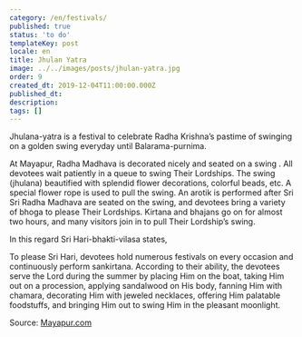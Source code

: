 ```yaml
---
category: /en/festivals/
published: true
status: 'to do'
templateKey: post
locale: en
title: Jhulan Yatra
image: ../../images/posts/jhulan-yatra.jpg
order: 9
created_dt: 2019-12-04T11:00:00.000Z
published_dt:
description:
tags: []
---
```


Jhulana-yatra is a festival to celebrate Radha Krishna’s pastime of swinging on a golden swing everyday until Balarama-purnima.

At Mayapur, Radha Madhava is decorated nicely and seated on a swing . All devotees wait patiently in a queue to swing Their Lordships. The swing (jhulana) beautified with splendid flower decorations, colorful beads, etc. A special flower rope is used to pull the swing. An arotik is performed after Sri Sri Radha Madhava are seated on the swing, and devotees bring a variety of bhoga to please Their Lordships. Kirtana and bhajans go on for almost two hours, and many visitors join in to pull Their Lordship’s swing.

In this regard Sri Hari-bhakti-vilasa states,

To please Sri Hari, devotees hold numerous festivals on every occasion and continuously perform sankirtana. According to their ability, the devotees serve the Lord during the summer by placing Him on the boat, taking Him out on a procession, applying sandalwood on His body, fanning Him with chamara, decorating Him with jeweled necklaces, offering Him palatable foodstuffs, and bringing Him out to swing Him in the pleasant moonlight.

Source: [Mayapur.com](http://mayapur.com)
